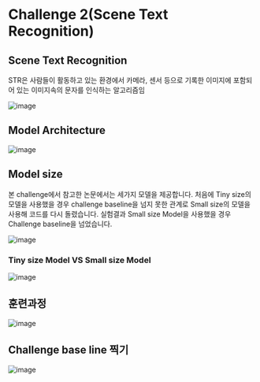# Challenge 2(Scene Text Recognition)

## Scene Text Recognition
STR은 사람들이 활동하고 있는 환경에서 카메라, 센서 등으로 기록한 이미지에 포함되어 있는 이미지속의 문자를 인식하는 알고리즘임 

![image](https://user-images.githubusercontent.com/71881396/143402753-3bbf9256-59fa-48a6-9a5b-63ab65f2fa83.png)


## Model Architecture

![image](https://user-images.githubusercontent.com/71881396/143402185-f9961afe-ddd9-4eb4-bb2e-ba319c2c8f1b.png)

## Model size

본 challenge에서 참고한 논문에서는 세가지 모델을 제공합니다. 
처음에 Tiny size의 모델을 사용했을 경우 challenge baseline을 넘지 못한 관계로 Small size의 모델을 사용해 코드를 다시 돌렸습니다. 
실험결과 Small size Model을 사용했을 경우 Challenge baseline을 넘었습니다. 

![image](https://user-images.githubusercontent.com/71881396/143402222-db47a5b6-541e-490a-b5bf-c89a60f7f678.png)

### Tiny size Model VS Small size Model

![image](https://user-images.githubusercontent.com/71881396/143402632-d50be64a-0f42-44f7-bb34-e669438cb030.png)


## 훈련과정

![image](https://user-images.githubusercontent.com/71881396/143402506-fb3e1140-93f9-42c4-900b-eb1c0c28e0fa.png)

## Challenge base line 찍기 
![image](https://user-images.githubusercontent.com/71881396/143406421-acde4e59-7490-4174-9eca-db3e2fc83ea8.png)
